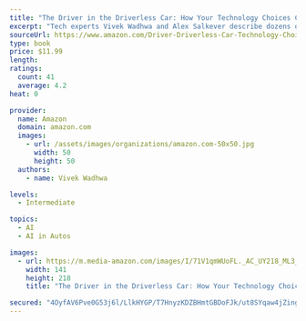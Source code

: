 ```yaml
---
title: "The Driver in the Driverless Car: How Your Technology Choices Create the Future"
excerpt: "Tech experts Vivek Wadhwa and Alex Salkever describe dozens of astonishing technological advances in this fascinating and thought-provoking book, which asks what kind of future lies ahead—Star Trek or Mad Max?"
sourceUrl: https://www.amazon.com/Driver-Driverless-Car-Technology-Choices-ebook/dp/B07PM8QWP9/
type: book
price: $11.99
length: 
ratings:
  count: 41
  average: 4.2
heat: 0

provider:
  name: Amazon
  domain: amazon.com
  images:
    - url: /assets/images/organizations/amazon.com-50x50.jpg
      width: 50
      height: 50
  authors:
    - name: Vivek Wadhwa

levels:
  - Intermediate

topics:
  - AI
  - AI in Autos

images:
  - url: https://m.media-amazon.com/images/I/71V1qmWUoFL._AC_UY218_ML3_.jpg
    width: 141
    height: 218
    title: "The Driver in the Driverless Car: How Your Technology Choices Create the Future"

secured: "4OyfAV6Pve0G53j6l/LlkHYGP/T7HnyzKDZBHmtGBDoFJk/ut8SYqaw4jZingLZK7w7LlQzxORL8gBD4/jDxGv8wb2cDDgGU42wZfHaOcltIbAcoMnAkh2D6Dl9Ag48Ici7HYHihOkIgs2sQfLlrGiExbmqztChXwrFltruhl5aHeZU5q9DI+niMPCt05r5F4PSmLCEaJQd0cfyClQ2cE7FL0U699BItgZo1sJtwPjAVv3Yab05urzbabAgdbFjwwwqnOZ0vv5weMqUt5+psvw==;3Djd2KreTQYGZ2IIHe75rA=="
---
```


